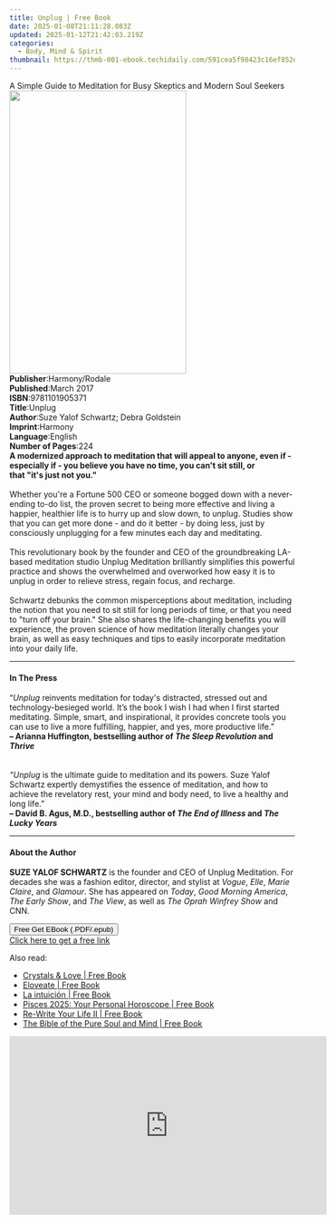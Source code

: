 ```yaml
---
title: Unplug | Free Book
date: 2025-01-08T21:11:28.083Z
updated: 2025-01-12T21:42:03.219Z
categories:
  - Body, Mind & Spirit
thumbnail: https://thmb-001-ebook.techidaily.com/591cea5f98423c16ef852e19114e64a433c2729d71e3322fe589dcab8729510d.jpg
---
```

<main id="book-container">
  <div class="flex flex-col">
    <div class="book-brief flex-1 py-6 px-4 sm:p-6 md:py-10 md:px-8">
      <!-- brief-->
      <div class="book-brief-main">
        A Simple Guide to Meditation for Busy Skeptics and Modern Soul Seekers
      </div>
    </div>
    <div
      class="book-meta-info flex-1 grid gap-4 col-start-1 col-end-3 row-start-1 sm:mb-6 sm:grid-cols-4 lg:gap-6 lg:col-start-2 lg:row-end-6 lg:row-span-6 lg:mb-0"
    >
      <div
        class="book-meta-info-left place-content-center mt-4 p-4 text-sm leading-6 col-start-2 col-span-2 dark:text-slate-400"
      >
        <img
          class="w-full h-500 object-cover rounded-lg sm:h-255 sm:col-span-2 lg:col-span-full"
          src="https://img-001-ebook.techidaily.com/f3bda63d61713518fbd9e1b3e8566860db1871fe779701579e7e3e233f670c01.jpg"
          alt=""
          width="312"
          height="500"
        />
      </div>
      <div
        class="book-meta-info-right mt-2 col-start-1 row-start-2 col-span-3 self-center"
      >
        <!-- meta data  -->
        <div class="flex flex-col px-4 md:px-8">
          <div class="flex-1">
            <strong>Publisher</strong>:<span class="px-2">Harmony/Rodale</span>
          </div>
          <div class="flex-1">
            <strong>Published</strong>:<span class="px-2">March 2017</span>
          </div>
          <div class="flex-1">
            <strong>ISBN</strong>:<span class="px-2">9781101905371</span>
          </div>
          <div class="flex-1">
            <strong>Title</strong>:<span class="px-2">Unplug</span>
          </div>
          <div class="flex-1">
            <strong>Author</strong>:<span class="px-2"
              >Suze Yalof Schwartz; Debra Goldstein</span
            >
          </div>
          <div class="flex-1">
            <strong>Imprint</strong>:<span class="px-2">Harmony</span>
          </div>
          <div class="flex-1">
            <strong>Language</strong>:<span class="px-2">English</span>
          </div>
          <div class="flex-1">
            <strong>Number of Pages</strong>:<span class="px-2">224</span>
          </div>
        </div>
      </div>
    </div>
    <div class="book-description flex-1 py-6 px-4 sm:p-6 md:py-10 md:px-8">
      <div class="book-description-main">
        <div accordion-content="" id="description">
          <b
            >A modernized approach to meditation that will appeal to anyone,
            even if - especially if - you believe you have no time, you can't
            sit still, or that&nbsp;"it's&nbsp;just not you."</b
          ><br /><br />Whether you're a Fortune 500 CEO or someone bogged down
          with a never-ending to-do list, the proven secret to being more
          effective and living a happier, healthier life is to hurry up and slow
          down, to unplug.&nbsp;Studies show that you can&nbsp;get more done -
          and do it better - by doing less, just by consciously unplugging for a
          few minutes each day and meditating. <br /><br />This revolutionary
          book by the founder and CEO of the groundbreaking LA-based meditation
          studio Unplug Meditation&nbsp;brilliantly simplifies this powerful
          practice and shows the overwhelmed and overworked how easy it is to
          unplug in order to relieve stress, regain focus, and
          recharge.&nbsp;&nbsp;&nbsp;<br /><br />Schwartz debunks the common
          misperceptions about meditation, including the notion that you need to
          sit still for&nbsp;long periods of time, or that you need to "turn off
          your brain." She also shares the life-changing benefits you will
          experience, the proven science of how meditation literally changes
          your brain, as well as easy techniques and tips to easily incorporate
          meditation into your daily life.
        </div>
        <div class="accordion-fader"></div>
      </div>
    </div>
    <div class="book-excerpts flex-1 py-6 px-4 sm:p-6 md:py-10 md:px-8">
      <!-- excerpts-->
      <div class="book-excerpts-main">
        <hr />
        <h4 class="placeholder placeholder-heading">
          <span>In The Press</span>
        </h4>
        <p>
          “<i>Unplug </i>reinvents meditation for today's distracted, stressed
          out and technology-besieged world. It’s the book I wish I had when I
          first started meditating. Simple, smart, and inspirational, it
          provides concrete tools you can use to live a more fulfilling,
          happier, and yes, more productive life.” <br /><b
            ><i>– </i>Arianna Huffington, bestselling author of<i>
              <i>The Sleep Revolution </i></i
            >and</b
          ><i
            ><b><i> Thrive</i></b
            ><br /><br /><br />“Unplug</i
          >
          is the ultimate guide to meditation and its powers. Suze Yalof
          Schwartz expertly demystifies the essence of meditation, and how to
          achieve the revelatory rest, your mind and body need, to live a
          healthy and long life.” <br /><b
            >– David B. Agus, M.D., bestselling author of
            <i>The End of Illness </i>and<i> The Lucky Years</i>
          </b>
        </p>
      </div>
    </div>
    <div class="book-about-author flex-1 py-6 px-4 sm:p-6 md:py-10 md:px-8">
      <!-- about author-->
      <div class="book-main-author-main">
        <hr />
        <h4 class="placeholder placeholder-heading">
          <span>About the Author</span>
        </h4>
        <p>
          <b>SUZE YALOF SCHWARTZ</b> is the founder and CEO of Unplug
          Meditation. For decades she was a fashion editor, director, and
          stylist at <i>Vogue</i>, <i>Elle</i>, <i>Marie Claire</i>, and
          <i>Glamour</i>. She has appeared on <i>Today</i>,
          <i>Good Morning America</i>, <i>The Early Show</i>, and
          <i>The View</i>, as well as <i>The Oprah Winfrey Show</i> and CNN.
        </p>
      </div>
    </div>
    <div class="book-free-get flex-1 py-6 px-4 sm:p-6 md:py-10 md:px-8">
      <button
        id="btn-free-get"
        class="bg-blue-500 hover:bg-blue-700 text-white font-bold py-2 px-4 rounded"
      >
        Free Get EBook (.PDF/.epub)
      </button>
      <div id="countdown-display" class="px-2 text-lg mt-2"></div>
      <a
        id="free-link"
        class="hidden bg-blue-500 hover:bg-blue-700 text-white font-bold py-2 px-4 rounded"
        href="https://www.ebooks.com/en-us/book/2612237/unplug/suze-yalof-schwartz/"
        target="_blank"
        >Click here to get a free link</a
      >
    </div>
    <script>
      let countdownTime = 0;
      let countdownInterval = null;
      document
        .getElementById('btn-free-get')
        .addEventListener('click', startCountdown);
      function startCountdown() {
        countdownTime = new Date().getTime() + 60000 * 3;
        countdownInterval = setInterval(updateCountdown, 1000);
        document.getElementById('btn-free-get').disabled = true;
        document
          .getElementById('btn-free-get')
          .classList.add('bg-gray-500', 'cursor-not-allowed');
      }
      function updateCountdown() {
        let currentTime = new Date().getTime();
        let timeLeft = countdownTime - currentTime;
        let secondsLeft = Math.floor(timeLeft / 1000);
        document.getElementById('countdown-display').innerHTML =
          `Remaining time: ${secondsLeft} seconds.`;
        if (secondsLeft <= 0) {
          clearInterval(countdownInterval);
          document.getElementById('btn-free-get').classList.add('hidden');
          document.getElementById('free-link').classList.remove('hidden');
          document.getElementById('countdown-display').innerHTML = '';
        }
      }
    </script>
  </div>
</main>

<ins class="adsbygoogle"
      style="display:block"
      data-ad-client="ca-pub-7571918770474297"
      data-ad-slot="8358498916"
      data-ad-format="auto"
      data-full-width-responsive="true"></ins>
    

<span class="atpl-alsoreadstyle">Also read:</span>
<div><ul>
<li><a href="https://novels-ebooks.techidaily.com/211151014--crystals-love/"><u>Crystals & Love | Free Book</u></a></li>
<li><a href="https://novels-ebooks.techidaily.com/211150623-9781958711842-eloveate/"><u>Eloveate | Free Book</u></a></li>
<li><a href="https://novels-ebooks.techidaily.com/211151758-9781685681104-la-intuicion/"><u>La intuición | Free Book</u></a></li>
<li><a href="https://novels-ebooks.techidaily.com/211150232-9780008667641-pisces-2025-your-personal-horoscope/"><u>Pisces 2025: Your Personal Horoscope | Free Book</u></a></li>
<li><a href="https://novels-ebooks.techidaily.com/211150662-9781958405826-re-write-your-life-ii/"><u>Re-Write Your Life II | Free Book</u></a></li>
<li><a href="https://novels-ebooks.techidaily.com/211150461-9781977269584-the-bible-of-the-pure-soul-and-mind/"><u>The Bible of the Pure Soul and Mind | Free Book</u></a></li>
</ul></div>

<!-- affiliate ads begin -->
<iframe width="560" height="315" src="https://www.youtube.com/embed/ZeYbTVeaXg0?si=rwLL1DbBoX26BGjm" title="YouTube video player" frameborder="0" allow="accelerometer; autoplay; clipboard-write; encrypted-media; gyroscope; picture-in-picture; web-share" referrerpolicy="strict-origin-when-cross-origin" allowfullscreen></iframe>
<!-- affiliate ads end -->


